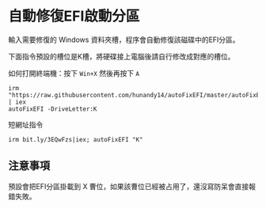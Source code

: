 自動修復EFI啟動分區
===

輸入需要修復的 Windows 資料夾槽，程序會自動修復該磁碟中的EFI分區。  
  
下面指令預設的槽位是K槽，將硬碟接上電腦後請自行修改成對應的槽位。  
  
如何打開終端機：按下 `Win+X` 然後再按下 `A`   
  
```
irm "https://raw.githubusercontent.com/hunandy14/autoFixEFI/master/autoFixEFI.ps1" | iex
autoFixEFI -DriveLetter:K
```

短網址指令

```
irm bit.ly/3EQwFzs|iex; autoFixEFI "K"
```

## 注意事項
預設會把EFI分區掛載到 X 曹位，如果該曹位已經被占用了，還沒寫防呆會直接報錯失敗。